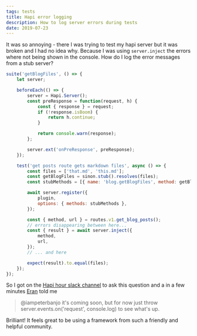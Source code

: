 ```yaml
---
tags: tests
title: Hapi error logging
description: How to log server errors during tests
date: 2019-07-23
---
```


It was so annoying - there I was trying to test my hapi server but it was broken and I had no idea why. Because I was using `server.inject` the errors where not being shown in the console. How do I log the error messages from a stub server?

```JavaScript
suite('getBlogFiles', () => {
    let server;

    beforeEach(() => {
        server = Hapi.Server();
        const preResponse = function(request, h) {
            const { response } = request;
            if (!response.isBoom) {
                return h.continue;
            }

            return console.warn(response);
        };

        server.ext('onPreResponse', preResponse);
    });

    test('get posts route gets markdown files', async () => {
        const files = ['that.md', 'this.md'];
        const getBlogFiles = sinon.stub().resolves(files);
        const stubMethods = [{ name: 'blog.getBlogFiles', method: getBlogFiles }];

        await server.register({
            plugin,
            options: { methods: stubMethods },
        });

        const { method, url } = routes.v1.get_blog_posts();
        // errors disappearing between here...
        const { result } = await server.inject({
            method,
            url,
        });
        // ... and here

        expect(result).to.equal(files);
    });
});
```

So I got on the [Hapi hour slack channel][1] to ask this question and a in a few minutes [Eran][2] told me

> @iampeterbanjo it's coming soon, but for now just throw server.events.on('request', console.log) to see what's up.

Brilliant! It feels great to be using a framework from such a friendly and helpful community.

[1]: https://hapihour.slack.com
[2]: https://medium.com/@eranhammer
